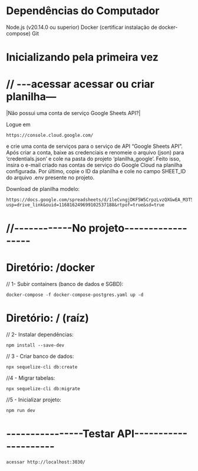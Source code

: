 # Dependências do Computador
  Node.js (v20.14.0 ou superior)
  Docker (certificar instalação de docker-compose)
  Git

# Inicializando pela primeira vez

  # // ---acessar acessar ou criar planilha—
  
  |Não possui uma conta de serviço Google Sheets API?|
  
  Logue em 
  
    https://console.cloud.google.com/
  
  e crie uma conta de serviços para o serviço de API “Google Sheets API”. Após criar a conta, baixe as credenciais e renomeie o arquivo (json) para ‘credentials.json’ e cole na pasta do projeto ‘planilha_google’. Feito isso, insira o e-mail criado nas contas de serviço do Google Cloud na planilha configurada. Por último, copie o ID da planilha e cole no campo SHEET_ID do arquivo .env presente no projeto.
    
  Download de planilha modelo:
  
    https://docs.google.com/spreadsheets/d/1leCvngjDKF5W5CrpzLvzQXGwEA_M3T5y/edit?usp=drive_link&ouid=116816249699102537188&rtpof=true&sd=true

# //------------No projeto------------------
  # Diretório: /docker
  
  // 1- Subir containers (banco de dados e SGBD):
  
    docker-compose -f docker-compose-postgres.yaml up -d
  
  # Diretório: / (raíz)
  
  // 2- Instalar dependências:
    
    npm install --save-dev
    
  // 3 - Criar banco de dados:
    
    npx sequelize-cli db:create
    
  //4 - Migrar tabelas:
  
    npx sequelize-cli db:migrate
    
  //5 - Inicializar projeto:
    
    npm run dev

# ----------------Testar API---------------------

    acessar http://localhost:3030/

